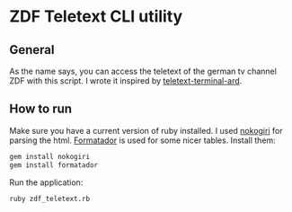 # ZDF Teletext CLI utility

## General

As the name says, you can access the teletext of the german tv channel ZDF with this script. I wrote it inspired by [teletext-terminal-ard](https://github.com/AdamSchrey/teletext-terminal-ard). 

## How to run

Make sure you have a current version of ruby installed. I used [nokogiri](https://nokogiri.org/) for parsing the html. [Formatador](https://github.com/geemus/formatador) is used for some nicer tables. Install them:

```bash
gem install nokogiri
gem install formatador
```

Run the application:

```bash
ruby zdf_teletext.rb
```